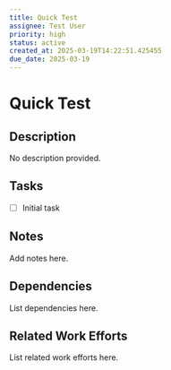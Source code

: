 ```yaml
---
title: Quick Test
assignee: Test User
priority: high
status: active
created_at: 2025-03-19T14:22:51.425455
due_date: 2025-03-19
---
```


# Quick Test

## Description
No description provided.

## Tasks
- [ ] Initial task

## Notes
Add notes here.

## Dependencies
List dependencies here.

## Related Work Efforts
List related work efforts here.